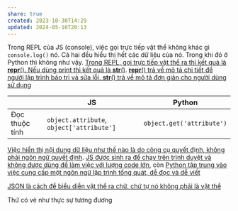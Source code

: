 ```yaml
---
share: true
created: 2023-10-30T14:29
updated: 2024-05-16T20:13
---
```


Trong REPL của JS (console), việc gọi trực tiếp vật thể không khác gì `console.log()` nó. Cả hai đều hiểu thị hết các dữ liệu của nó. Trong khi đó ở Python thì không như vậy. [Trong REPL, gọi trực tiếp vật thể ra thì kết quả là __repr__(). Nếu dùng print thì kết quả là __str__()](../../Python/Class/Trong%20REPL,%20g%E1%BB%8Di%20tr%E1%BB%B1c%20ti%E1%BA%BFp%20v%E1%BA%ADt%20th%E1%BB%83%20ra%20th%C3%AC%20k%E1%BA%BFt%20qu%E1%BA%A3%20l%C3%A0%20__repr__().%20N%E1%BA%BFu%20d%C3%B9ng%20print%20th%C3%AC%20k%E1%BA%BFt%20qu%E1%BA%A3%20l%C3%A0%20__str__().md). [__repr__() trả về mô tả chi tiết để người lập trình bảo trì và sửa lỗi. __str__() trả về mô tả đơn giản cho người dùng sử dụng](../../Python/Class/__repr__()%20tr%E1%BA%A3%20v%E1%BB%81%20m%C3%B4%20t%E1%BA%A3%20chi%20ti%E1%BA%BFt%20%C4%91%E1%BB%83%20ng%C6%B0%E1%BB%9Di%20l%E1%BA%ADp%20tr%C3%ACnh%20b%E1%BA%A3o%20tr%C3%AC%20v%C3%A0%20s%E1%BB%ADa%20l%E1%BB%97i.%20__str__()%20tr%E1%BA%A3%20v%E1%BB%81%20m%C3%B4%20t%E1%BA%A3%20%C4%91%C6%A1n%20gi%E1%BA%A3n%20cho%20ng%C6%B0%E1%BB%9Di%20d%C3%B9ng%20s%E1%BB%AD%20d%E1%BB%A5ng.md) 

|                | JS                                        | Python                    |
| -------------- | ----------------------------------------- | ------------------------- |
| Đọc thuộc tính | `object.attribute`, `object['attribute']` | `object.get('attribute')` |


[Việc hiển thị nội dung dữ liệu như thế nào là do công cụ quyết định, không phải ngôn ngữ quyết định](../../../Vi%E1%BB%87c%20hi%E1%BB%83n%20th%E1%BB%8B%20n%E1%BB%99i%20dung%20d%E1%BB%AF%20li%E1%BB%87u%20nh%C6%B0%20th%E1%BA%BF%20n%C3%A0o%20l%C3%A0%20do%20c%C3%B4ng%20c%E1%BB%A5%20quy%E1%BA%BFt%20%C4%91%E1%BB%8Bnh,%20kh%C3%B4ng%20ph%E1%BA%A3i%20ng%C3%B4n%20ng%E1%BB%AF%20quy%E1%BA%BFt%20%C4%91%E1%BB%8Bnh.md). [JS được sinh ra để chạy trên trình duyệt và không được dùng để làm việc với lượng code lớn](../V%E1%BB%81%20m%E1%BA%B7t%20tri%E1%BA%BFt%20l%C3%BD/JS%20%C4%91%C6%B0%E1%BB%A3c%20sinh%20ra%20%C4%91%E1%BB%83%20ch%E1%BA%A1y%20tr%C3%AAn%20tr%C3%ACnh%20duy%E1%BB%87t%20v%C3%A0%20kh%C3%B4ng%20%C4%91%C6%B0%E1%BB%A3c%20d%C3%B9ng%20%C4%91%E1%BB%83%20l%C3%A0m%20vi%E1%BB%87c%20v%E1%BB%9Bi%20l%C6%B0%E1%BB%A3ng%20code%20l%E1%BB%9Bn.md), còn [Python tập trung vào việc cung cấp một ngôn ngữ lập trình tổng quát, dễ đọc và dễ viết](../V%E1%BB%81%20m%E1%BA%B7t%20tri%E1%BA%BFt%20l%C3%BD/Python%20t%E1%BA%ADp%20trung%20v%C3%A0o%20vi%E1%BB%87c%20cung%20c%E1%BA%A5p%20m%E1%BB%99t%20ng%C3%B4n%20ng%E1%BB%AF%20l%E1%BA%ADp%20tr%C3%ACnh%20t%E1%BB%95ng%20qu%C3%A1t,%20d%E1%BB%85%20%C4%91%E1%BB%8Dc%20v%C3%A0%20d%E1%BB%85%20vi%E1%BA%BFt.md)

[JSON là cách để biểu diễn vật thể ra chữ, chứ tự nó không phải là vật thể](../../../../Ng%C3%B4n%20ng%E1%BB%AF%20%C4%91%C3%A1nh%20d%E1%BA%A5u/JSON/JSON%20l%C3%A0%20c%C3%A1ch%20%C4%91%E1%BB%83%20bi%E1%BB%83u%20di%E1%BB%85n%20v%E1%BA%ADt%20th%E1%BB%83%20ra%20ch%E1%BB%AF,%20ch%E1%BB%A9%20t%E1%BB%B1%20n%C3%B3%20kh%C3%B4ng%20ph%E1%BA%A3i%20l%C3%A0%20v%E1%BA%ADt%20th%E1%BB%83.md)

Thứ có vẻ như thực sự tương đương 
